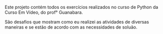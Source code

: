 Este projeto contém todos os exercícios realizados no curso de Python da Curso Em Vídeo, do prof° Guanabara.

São desafios que mostram como eu realizei as atividades de diversas maneiras e se estão de acordo com as necessidades de soluão.
